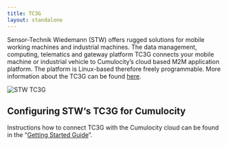 ```yaml
---
title: TC3G
layout: standalone
---
```


Sensor-Technik Wiedemann (STW) offers rugged solutions for mobile working machines and industrial machines. The data management, computing, telematics and gateway platform TC3G connects your mobile machine or industrial vehicle to Cumulocity’s cloud based M2M application platform. The platform is Linux-based therefore freely programmable. More information about the TC3G can be found [here](https://www.sensor-technik.de/en/products.html?view=product&stwpid=60).

![STW TC3G](/guides/images/devices/stw.png)

## Configuring STW‘s TC3G for Cumulocity

Instructions how to connect TC3G with the Cumulocity cloud can be found in the “[Getting Started Guide](https://www.sensor-technik.de/images/tutorials/cumulocity/index.htm)”.



